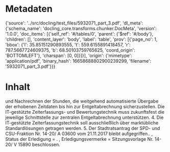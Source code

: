 # Metadaten
{'source': '../src/docling/test_files/5932071_part_3.pdf', 'dl_meta': {'schema_name': 'docling_core.transforms.chunker.DocMeta', 'version': '1.0.0', 'doc_items': [{'self_ref': '#/tables/0', 'parent': {'$ref': '#/body'}, 'children': [], 'content_layer': 'body', 'label': 'table', 'prov': [{'page_no': 1, 'bbox': {'l': 35.85151290893555, 't': 559.6155891418457, 'r': 787.5667724609375, 'b': 68.50103759765625, 'coord_origin': 'BOTTOMLEFT'}, 'charspan': [0, 0]}]}], 'origin': {'mimetype': 'application/pdf', 'binary_hash': 16658688802900239299, 'filename': '5932071_part_3.pdf'}}}

# Inhalt
und Nachrechnen der Stunden, die weitgehend automatisierte Übergabe der erhobenen Zeitdaten bis hin zur Entgeltabrechnung sicherzustellen. Die IT-gestützte Zeiterfassungs- und Bewertungstechnik muss zukunftsfest die jeweilige Schnittstelle zur zentralen Entgeltabrechnung unterstützen. 4. Die IT-gestützte Zeiterfassungstechnik soll ausschließlich über marktübliche Standardlösungen getragen werden. 5. Der Stadtratsantrag der SPD- und CSU-Fraktion Nr. 14-20/ A 03600 vom 21.11.2017 bleibt aufgegriffen.. , Status der Erledigung = . , Erledigungsvermerke = Sitzungsvorlage Nr. 14-20/ V 15890 beschlossen.